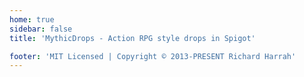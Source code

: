 ```yaml
---
home: true
sidebar: false
title: 'MythicDrops - Action RPG style drops in Spigot'

footer: 'MIT Licensed | Copyright © 2013-PRESENT Richard Harrah'
---
```


<Home />
